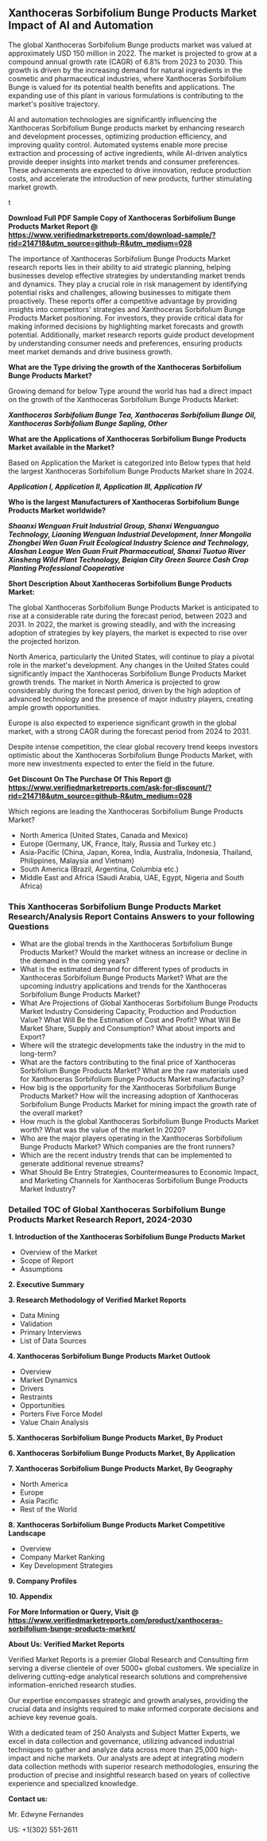 <h2>Xanthoceras Sorbifolium Bunge Products Market Impact of AI and Automation</h2><p>The global Xanthoceras Sorbifolium Bunge products market was valued at approximately USD 150 million in 2022. The market is projected to grow at a compound annual growth rate (CAGR) of 6.8% from 2023 to 2030. This growth is driven by the increasing demand for natural ingredients in the cosmetic and pharmaceutical industries, where Xanthoceras Sorbifolium Bunge is valued for its potential health benefits and applications. The expanding use of this plant in various formulations is contributing to the market's positive trajectory.</p><p>AI and automation technologies are significantly influencing the Xanthoceras Sorbifolium Bunge products market by enhancing research and development processes, optimizing production efficiency, and improving quality control. Automated systems enable more precise extraction and processing of active ingredients, while AI-driven analytics provide deeper insights into market trends and consumer preferences. These advancements are expected to drive innovation, reduce production costs, and accelerate the introduction of new products, further stimulating market growth.</p>t</p><p id="" class=""><strong>Download Full PDF Sample Copy of Xanthoceras Sorbifolium Bunge Products Market Report @ <a href="https://www.verifiedmarketreports.com/download-sample/?rid=214718&utm_source=github-R&utm_medium=028" target="_blank">https://www.verifiedmarketreports.com/download-sample/?rid=214718&utm_source=github-R&utm_medium=028</a></strong></p><p>The importance of&nbsp;Xanthoceras Sorbifolium Bunge Products Market research reports lies in their ability to aid strategic planning, helping businesses develop effective strategies by understanding market trends and dynamics. They play a crucial role in risk management by identifying potential risks and challenges, allowing businesses to mitigate them proactively. These reports offer a competitive advantage by providing insights into competitors' strategies and Xanthoceras Sorbifolium Bunge Products Market positioning. For investors, they provide critical data for making informed decisions by highlighting market forecasts and growth potential. Additionally, market research reports guide product development by understanding consumer needs and preferences, ensuring products meet market demands and drive business growth.</p><p><strong>What are the&nbsp;Type driving the growth of the Xanthoceras Sorbifolium Bunge Products Market?</strong></p><p id="" class="">Growing demand for below Type around the world has had a direct impact on the growth of the Xanthoceras Sorbifolium Bunge Products Market:</p><em><strong>Xanthoceras Sorbifolium Bunge Tea, Xanthoceras Sorbifolium Bunge Oil, Xanthoceras Sorbifolium Bunge Sapling, Other</strong></em></p><strong>What are the&nbsp;Applications&nbsp;of Xanthoceras Sorbifolium Bunge Products Market available in the Market?</strong></p><p id="" class="">Based on Application the Market is categorized into Below types that held the largest Xanthoceras Sorbifolium Bunge Products Market share In 2024.</p><em><strong>Application I, Application II, Application III, Application IV</strong></em></p><strong>Who is the largest Manufacturers of Xanthoceras Sorbifolium Bunge Products Market worldwide?</strong></p><p><em><strong>Shaanxi Wenguan Fruit Industrial Group, Shanxi Wenguanguo Technology, Liaoning Wenguan Industrial Development, Inner Mongolia Zhongbei Wen Guan Fruit Ecological Industry Science and Technology, Alashan League Wen Guan Fruit Pharmaceutical, Shanxi Tuotuo River Xinsheng Wild Plant Technology, Beiqian City Green Source Cash Crop Planting Professional Cooperative</strong></em></p><p id="" class=""><strong>Short Description About Xanthoceras Sorbifolium Bunge Products Market:</strong></p><p>The global Xanthoceras Sorbifolium Bunge Products Market is anticipated to rise at a considerable rate during the forecast period, between 2023 and 2031. In 2022, the market is growing steadily, and with the increasing adoption of strategies by key players, the market is expected to rise over the projected horizon.</p><p>North America, particularly the United States, will continue to play a pivotal role in the market's development. Any changes in the United States could significantly impact the Xanthoceras Sorbifolium Bunge Products Market growth trends. The market in North America is projected to grow considerably during the forecast period, driven by the high adoption of advanced technology and the presence of major industry players, creating ample growth opportunities.</p><p>Europe is also expected to experience significant growth in the global market, with a strong CAGR during the forecast period from 2024 to 2031.</p><p>Despite intense competition, the clear global recovery trend keeps investors optimistic about the Xanthoceras Sorbifolium Bunge Products Market, with more new investments expected to enter the field in the future.</p><p id="" class=""><strong>Get Discount On The Purchase Of This Report @ <a href="https://www.verifiedmarketreports.com/ask-for-discount/?rid=214718&utm_source=github-R&utm_medium=028" target="_blank">https://www.verifiedmarketreports.com/ask-for-discount/?rid=214718&utm_source=github-R&utm_medium=028</a></strong></p>Which regions are leading the Xanthoceras Sorbifolium Bunge Products Market?</p><ul><li>North America (United States, Canada and Mexico)</li><li>Europe (Germany, UK, France, Italy, Russia and Turkey etc.)</li><li>Asia-Pacific (China, Japan, Korea, India, Australia, Indonesia, Thailand, Philippines, Malaysia and Vietnam)</li><li>South America (Brazil, Argentina, Columbia etc.)</li><li>Middle East and Africa (Saudi Arabia, UAE, Egypt, Nigeria and South Africa)</li></ul><h3 id="" class="">This Xanthoceras Sorbifolium Bunge Products Market Research/Analysis Report Contains Answers to your following Questions</h3><ul><li>What are the global trends in the Xanthoceras Sorbifolium Bunge Products Market? Would the market witness an increase or decline in the demand in the coming years?</li><li>What is the estimated demand for different types of products in Xanthoceras Sorbifolium Bunge Products Market? What are the upcoming industry applications and trends for the Xanthoceras Sorbifolium Bunge Products Market?</li><li>What Are Projections of Global Xanthoceras Sorbifolium Bunge Products Market Industry Considering Capacity, Production and Production Value? What Will Be the Estimation of Cost and Profit? What Will Be Market Share, Supply and Consumption? What about imports and Export?</li><li>Where will the strategic developments take the industry in the mid to long-term?</li><li>What are the factors contributing to the final price of Xanthoceras Sorbifolium Bunge Products Market? What are the raw materials used for Xanthoceras Sorbifolium Bunge Products Market manufacturing?</li><li>How big is the opportunity for the Xanthoceras Sorbifolium Bunge Products Market? How will the increasing adoption of Xanthoceras Sorbifolium Bunge Products Market for mining impact the growth rate of the overall market?</li><li>How much is the global Xanthoceras Sorbifolium Bunge Products Market worth? What was the value of the market In 2020?</li><li>Who are the major players operating in the Xanthoceras Sorbifolium Bunge Products Market? Which companies are the front runners?</li><li>Which are the recent industry trends that can be implemented to generate additional revenue streams?</li><li>What Should Be Entry Strategies, Countermeasures to Economic Impact, and Marketing Channels for Xanthoceras Sorbifolium Bunge Products Market Industry?</li></ul><h3 id="" class="">Detailed TOC of Global Xanthoceras Sorbifolium Bunge Products Market Research Report, 2024-2030</h3><p id="" class=""><strong>1. Introduction of the Xanthoceras Sorbifolium Bunge Products Market</strong></p><ul><li>Overview of the Market</li><li>Scope of Report</li><li>Assumptions</li></ul><p id="" class=""><strong>2. Executive Summary</strong></p><p id="" class=""><strong>3. Research Methodology of Verified Market Reports</strong></p><ul><li>Data Mining</li><li>Validation</li><li>Primary Interviews</li><li>List of Data Sources</li></ul><p id="" class=""><strong>4. Xanthoceras Sorbifolium Bunge Products Market Outlook</strong></p><ul><li>Overview</li><li>Market Dynamics</li><li>Drivers</li><li>Restraints</li><li>Opportunities</li><li>Porters Five Force Model</li><li>Value Chain Analysis</li></ul><p id="" class=""><strong>5. Xanthoceras Sorbifolium Bunge Products Market, By Product</strong></p><p id="" class=""><strong>6. Xanthoceras Sorbifolium Bunge Products Market, By Application</strong></p><p id="" class=""><strong>7. Xanthoceras Sorbifolium Bunge Products Market, By Geography</strong></p><ul><li>North America</li><li>Europe</li><li>Asia Pacific</li><li>Rest of the World</li></ul><p id="" class=""><strong>8. Xanthoceras Sorbifolium Bunge Products Market Competitive Landscape</strong></p><ul><li>Overview</li><li>Company Market Ranking</li><li>Key Development Strategies</li></ul><p id="" class=""><strong>9. Company Profiles</strong></p><p id="" class=""><strong>10. Appendix</strong></p><p id="" class=""><strong>For More Information or Query, Visit @ <a href="https://www.verifiedmarketreports.com/product/xanthoceras-sorbifolium-bunge-products-market/" target="_blank">https://www.verifiedmarketreports.com/product/xanthoceras-sorbifolium-bunge-products-market/</a></strong></p><p id="" class=""><strong>About Us: Verified Market Reports</strong></p><p id="" class="">Verified Market Reports is a premier Global Research and Consulting firm serving a diverse clientele of over 5000+ global customers. We specialize in delivering cutting-edge analytical research solutions and comprehensive information-enriched research studies.</p><p id="" class="">Our expertise encompasses strategic and growth analyses, providing the crucial data and insights required to make informed corporate decisions and achieve key revenue goals.</p><p id="" class="">With a dedicated team of 250 Analysts and Subject Matter Experts, we excel in data collection and governance, utilizing advanced industrial techniques to gather and analyze data across more than 25,000 high-impact and niche markets. Our analysts are adept at integrating modern data collection methods with superior research methodologies, ensuring the production of precise and insightful research based on years of collective experience and specialized knowledge.</p><p id="" class=""><strong>Contact us:</strong></p><p id="" class="">Mr. Edwyne Fernandes</p><p id="" class="">US: +1(302) 551-2611</p>